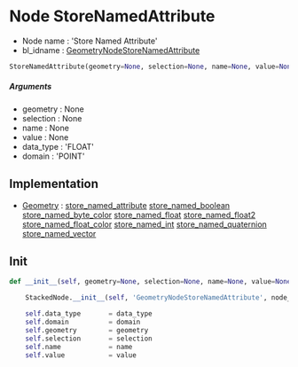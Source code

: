 # Node StoreNamedAttribute

- Node name : 'Store Named Attribute'
- bl_idname : [GeometryNodeStoreNamedAttribute](https://docs.blender.org/api/current/bpy.types.{bl_idname}.html)


``` python
StoreNamedAttribute(geometry=None, selection=None, name=None, value=None, data_type='FLOAT', domain='POINT', node_label=None, node_color=None)
```
##### Arguments

- geometry : None
- selection : None
- name : None
- value : None
- data_type : 'FLOAT'
- domain : 'POINT'

## Implementation

- [Geometry](/docs/GeoNodes/Geometry.md) : [store_named_attribute](/docs/GeoNodes/Geometry.md#store_named_attribute) [store_named_boolean](/docs/GeoNodes/Geometry.md#store_named_boolean) [store_named_byte_color](/docs/GeoNodes/Geometry.md#store_named_byte_color) [store_named_float](/docs/GeoNodes/Geometry.md#store_named_float) [store_named_float2](/docs/GeoNodes/Geometry.md#store_named_float2) [store_named_float_color](/docs/GeoNodes/Geometry.md#store_named_float_color) [store_named_int](/docs/GeoNodes/Geometry.md#store_named_int) [store_named_quaternion](/docs/GeoNodes/Geometry.md#store_named_quaternion) [store_named_vector](/docs/GeoNodes/Geometry.md#store_named_vector)

## Init

``` python
def __init__(self, geometry=None, selection=None, name=None, value=None, data_type='FLOAT', domain='POINT', node_label=None, node_color=None):

    StackedNode.__init__(self, 'GeometryNodeStoreNamedAttribute', node_label=node_label, node_color=node_color)

    self.data_type       = data_type
    self.domain          = domain
    self.geometry        = geometry
    self.selection       = selection
    self.name            = name
    self.value           = value
```
